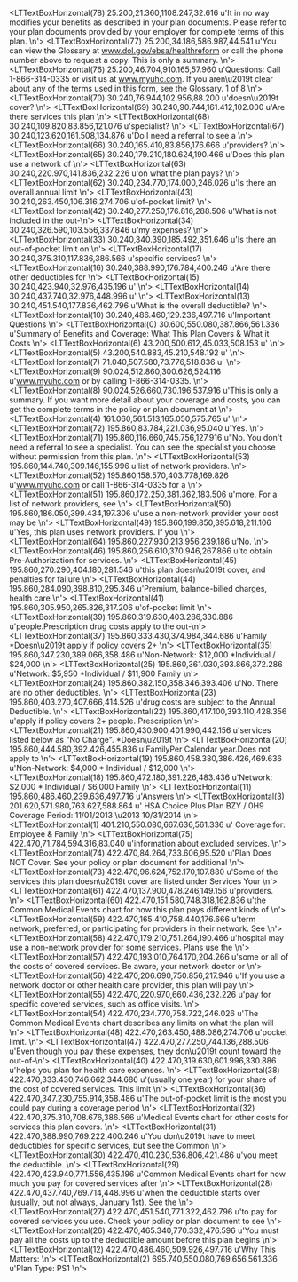 
<LTTextBoxHorizontal(78) 25.200,21.360,1108.247,32.616 u'It in no way modifies your benefits as described in your plan documents. Please refer to your plan documents provided by your employer for complete terms of this plan.                                                                                                                                                       \n'>
<LTTextBoxHorizontal(77) 25.200,34.186,586.987,44.541 u'You can view the Glossary at www.dol.gov/ebsa/healthreform or call the phone number above to request a copy. This is only a summary.   \n'>
<LTTextBoxHorizontal(76) 25.200,46.704,910.165,57.960 u'Questions: Call 1-866-314-0335 or visit us at www.myuhc.com. If you aren\u2019t clear about any of the terms used in this form, see the Glossary.                                                          1 of 8                                                             \n'>
<LTTextBoxHorizontal(70) 30.240,76.944,102.956,88.200 u'doesn\u2019t cover? \n'>
<LTTextBoxHorizontal(69) 30.240,90.744,161.412,102.000 u'Are there services this plan \n'>
<LTTextBoxHorizontal(68) 30.240,109.820,83.856,121.076 u'specialist? \n'>
<LTTextBoxHorizontal(67) 30.240,123.620,161.508,134.876 u'Do I need a referral to see a \n'>
<LTTextBoxHorizontal(66) 30.240,165.410,83.856,176.666 u'providers? \n'>
<LTTextBoxHorizontal(65) 30.240,179.210,180.624,190.466 u'Does this plan use a network of \n'>
<LTTextBoxHorizontal(63) 30.240,220.970,141.836,232.226 u'on what the plan pays? \n'>
<LTTextBoxHorizontal(62) 30.240,234.770,174.000,246.026 u'Is there an overall annual limit \n'>
<LTTextBoxHorizontal(43) 30.240,263.450,106.316,274.706 u'of-pocket limit? \n'>
<LTTextBoxHorizontal(42) 30.240,277.250,176.816,288.506 u'What is not included in the out-\n'>
<LTTextBoxHorizontal(34) 30.240,326.590,103.556,337.846 u'my expenses?  \n'>
<LTTextBoxHorizontal(33) 30.240,340.390,185.492,351.646 u'Is there an out-of-pocket limit on \n'>
<LTTextBoxHorizontal(17) 30.240,375.310,117.836,386.566 u'specific services? \n'>
<LTTextBoxHorizontal(16) 30.240,388.990,176.784,400.246 u'Are there other deductibles for \n'>
<LTTextBoxHorizontal(15) 30.240,423.940,32.976,435.196 u' \n'>
<LTTextBoxHorizontal(14) 30.240,437.740,32.976,448.996 u' \n'>
<LTTextBoxHorizontal(13) 30.240,451.540,177.836,462.796 u'What is the overall deductible? \n'>
<LTTextBoxHorizontal(10) 30.240,486.460,129.236,497.716 u'Important Questions \n'>
<LTTextBoxHorizontal(0) 30.600,550.080,387.866,561.336 u'Summary of Benefits and Coverage: What This Plan Covers & What it Costs \n'>
<LTTextBoxHorizontal(6) 43.200,500.612,45.033,508.153 u' \n'>
<LTTextBoxHorizontal(5) 43.200,540.883,45.210,548.192 u' \n'>
<LTTextBoxHorizontal(7) 71.040,507.580,73.776,518.836 u' \n'>
<LTTextBoxHorizontal(9) 90.024,512.860,300.626,524.116 u'www.myuhc.com or by calling 1-866-314-0335.  \n'>
<LTTextBoxHorizontal(8) 90.024,526.660,730.196,537.916 u'This is only a summary. If you want more detail about your coverage and costs, you can get the complete terms in the policy or plan document at \n'>
<LTTextBoxHorizontal(4) 161.060,561.513,165.050,575.765 u' \n'>
<LTTextBoxHorizontal(72) 195.860,83.784,221.036,95.040 u'Yes.  \n'>
<LTTextBoxHorizontal(71) 195.860,116.660,745.756,127.916 u"No. You don't need a referral to see a specialist.  You can see the specialist you choose without permission from this plan. \n">
<LTTextBoxHorizontal(53) 195.860,144.740,309.146,155.996 u'list of network providers. \n'>
<LTTextBoxHorizontal(52) 195.860,158.570,403.778,169.826 u'www.myuhc.com or call 1-866-314-0335 for a \n'>
<LTTextBoxHorizontal(51) 195.860,172.250,381.362,183.506 u'more. For a list of network providers, see \n'>
<LTTextBoxHorizontal(50) 195.860,186.050,399.434,197.306 u'use a non-network provider your cost may be \n'>
<LTTextBoxHorizontal(49) 195.860,199.850,395.618,211.106 u'Yes, this plan uses network providers. If you \n'>
<LTTextBoxHorizontal(64) 195.860,227.930,213.956,239.186 u'No. \n'>
<LTTextBoxHorizontal(46) 195.860,256.610,370.946,267.866 u'to obtain Pre-Authorization for services. \n'>
<LTTextBoxHorizontal(45) 195.860,270.290,404.180,281.546 u'this plan doesn\u2019t cover, and penalties for failure \n'>
<LTTextBoxHorizontal(44) 195.860,284.090,398.810,295.346 u'Premium,  balance-billed charges, health care \n'>
<LTTextBoxHorizontal(41) 195.860,305.950,265.826,317.206 u'of-pocket limit \n'>
<LTTextBoxHorizontal(39) 195.860,319.630,403.286,330.886 u'people.Prescription drug costs apply to the out-\n'>
<LTTextBoxHorizontal(37) 195.860,333.430,374.984,344.686 u'Family *Doesn\u2019t apply if policy covers 2+ \n'>
<LTTextBoxHorizontal(35) 195.860,347.230,389.066,358.486 u'Non-Network: $12,000 *Individual / $24,000 \n'>
<LTTextBoxHorizontal(25) 195.860,361.030,393.866,372.286 u'Network: $5,950 *Individual / $11,900 Family \n'>
<LTTextBoxHorizontal(24) 195.860,382.150,358.346,393.406 u'No. There are no other deductibles. \n'>
<LTTextBoxHorizontal(23) 195.860,403.270,407.666,414.526 u'drug costs are subject to the Annual Deductible. \n'>
<LTTextBoxHorizontal(22) 195.860,417.100,393.110,428.356 u'apply if policy covers 2+ people. Prescription \n'>
<LTTextBoxHorizontal(21) 195.860,430.900,401.990,442.156 u'services listed below as "No Charge". *Doesn\u2019t \n'>
<LTTextBoxHorizontal(20) 195.860,444.580,392.426,455.836 u'FamilyPer Calendar year.Does not apply to   \n'>
<LTTextBoxHorizontal(19) 195.860,458.380,386.426,469.636 u'Non-Network: $4,000 * Individual / $12,000 \n'>
<LTTextBoxHorizontal(18) 195.860,472.180,391.226,483.436 u'Network: $2,000 * Individual / $6,000 Family \n'>
<LTTextBoxHorizontal(11) 195.860,486.460,239.636,497.716 u'Answers \n'>
<LTTextBoxHorizontal(3) 201.620,571.980,763.627,588.864 u'                       HSA Choice Plus Plan BZY / 0H9                        Coverage Period: 11/01/2013 \u2013 10/31/2014 \n'>
<LTTextBoxHorizontal(1) 401.210,550.080,667.636,561.336 u'                                  Coverage for: Employee & Family      \n'>
<LTTextBoxHorizontal(75) 422.470,71.784,594.316,83.040 u'information about excluded services.  \n'>
<LTTextBoxHorizontal(74) 422.470,84.264,733.606,95.520 u'Plan Does NOT Cover. See your policy or plan document for additional \n'>
<LTTextBoxHorizontal(73) 422.470,96.624,752.170,107.880 u'Some of the services this plan doesn\u2019t cover are listed under Services Your \n'>
<LTTextBoxHorizontal(61) 422.470,137.900,478.246,149.156 u'providers.   \n'>
<LTTextBoxHorizontal(60) 422.470,151.580,748.318,162.836 u'the Common Medical Events chart for how this plan pays different kinds of \n'>
<LTTextBoxHorizontal(59) 422.470,165.410,758.440,176.666 u'term network, preferred, or participating for providers in their network. See \n'>
<LTTextBoxHorizontal(58) 422.470,179.210,751.264,190.466 u'hospital may use a non-network provider for some services. Plans use the \n'>
<LTTextBoxHorizontal(57) 422.470,193.010,764.170,204.266 u'some or all of the costs of covered services. Be aware, your network doctor or \n'>
<LTTextBoxHorizontal(56) 422.470,206.690,750.856,217.946 u'If you use a network doctor or other health care provider, this plan will pay \n'>
<LTTextBoxHorizontal(55) 422.470,220.970,660.436,232.226 u'pay for specific covered services, such as office visits. \n'>
<LTTextBoxHorizontal(54) 422.470,234.770,758.722,246.026 u'The Common Medical Events chart describes any limits on what the plan will \n'>
<LTTextBoxHorizontal(48) 422.470,263.450,488.086,274.706 u'pocket limit.   \n'>
<LTTextBoxHorizontal(47) 422.470,277.250,744.136,288.506 u'Even though you pay these expenses, they don\u2019t count toward the out-of-\n'>
<LTTextBoxHorizontal(40) 422.470,319.630,601.996,330.886 u'helps you plan for health care expenses. \n'>
<LTTextBoxHorizontal(38) 422.470,333.430,746.662,344.686 u'(usually one year) for your share of the cost of covered services. This limit \n'>
<LTTextBoxHorizontal(36) 422.470,347.230,755.914,358.486 u'The out-of-pocket limit is the most you could pay during a coverage period \n'>
<LTTextBoxHorizontal(32) 422.470,375.310,708.676,386.566 u'Medical Events chart for other costs for services this plan covers. \n'>
<LTTextBoxHorizontal(31) 422.470,388.990,769.222,400.246 u'You don\u2019t have to meet deductibles for specific services, but see the Common \n'>
<LTTextBoxHorizontal(30) 422.470,410.230,536.806,421.486 u'you meet the deductible. \n'>
<LTTextBoxHorizontal(29) 422.470,423.940,771.556,435.196 u'Common Medical Events chart for how much you pay for covered services after \n'>
<LTTextBoxHorizontal(28) 422.470,437.740,769.714,448.996 u'when the deductible starts over (usually, but not always, January 1st). See the \n'>
<LTTextBoxHorizontal(27) 422.470,451.540,771.322,462.796 u'to pay for covered services you use. Check your policy or plan document to see \n'>
<LTTextBoxHorizontal(26) 422.470,465.340,770.332,476.596 u'You must pay all the costs up to the deductible amount before this plan begins \n'>
<LTTextBoxHorizontal(12) 422.470,486.460,509.926,497.716 u'Why This Matters: \n'>
<LTTextBoxHorizontal(2) 695.740,550.080,769.656,561.336 u'Plan Type: PS1 \n'>

